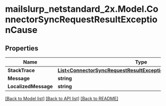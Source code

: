# mailslurp_netstandard_2x.Model.ConnectorSyncRequestResultExceptionCause

## Properties

Name | Type | Description | Notes
------------ | ------------- | ------------- | -------------
**StackTrace** | [**List&lt;ConnectorSyncRequestResultExceptionCauseStackTraceInner&gt;**](ConnectorSyncRequestResultExceptionCauseStackTraceInner) |  | [optional] 
**Message** | **string** |  | [optional] 
**LocalizedMessage** | **string** |  | [optional] 

[[Back to Model list]](../README#documentation-for-models) [[Back to API list]](../README#documentation-for-api-endpoints) [[Back to README]](../README)


